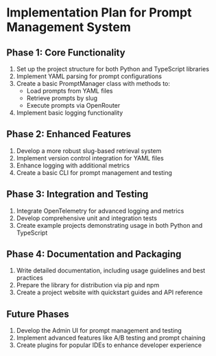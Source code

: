 # Implementation Plan for Prompt Management System

## Phase 1: Core Functionality
1. Set up the project structure for both Python and TypeScript libraries
2. Implement YAML parsing for prompt configurations
3. Create a basic PromptManager class with methods to:
   - Load prompts from YAML files
   - Retrieve prompts by slug
   - Execute prompts via OpenRouter
4. Implement basic logging functionality

## Phase 2: Enhanced Features
1. Develop a more robust slug-based retrieval system
2. Implement version control integration for YAML files
3. Enhance logging with additional metrics
4. Create a basic CLI for prompt management and testing

## Phase 3: Integration and Testing
1. Integrate OpenTelemetry for advanced logging and metrics
2. Develop comprehensive unit and integration tests
3. Create example projects demonstrating usage in both Python and TypeScript

## Phase 4: Documentation and Packaging
1. Write detailed documentation, including usage guidelines and best practices
2. Prepare the library for distribution via pip and npm
3. Create a project website with quickstart guides and API reference

## Future Phases
1. Develop the Admin UI for prompt management and testing
2. Implement advanced features like A/B testing and prompt chaining
3. Create plugins for popular IDEs to enhance developer experience